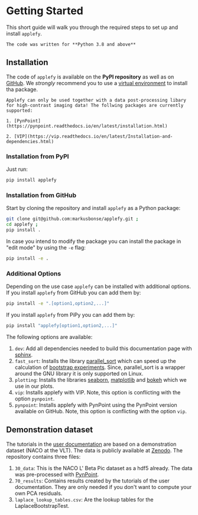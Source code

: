 # Getting Started
This short guide will walk you through the required steps to set up and install
`applefy`.
```{attention} 
The code was written for **Python 3.8 and above**
``` 

## Installation

The code of `applefy` is available on the **PyPI repository** as well as on 
[GitHub](https://github.com/markusbonse/applefy). We *strongly* recommend you 
to use a [virtual environment](https://virtualenv.pypa.io/en/latest/) to install
tha package.

```{attention} 
Applefy can only be used together with a data post-processing libary
for high-contrast imaging data! The follwing packages are currently 
supported:

1. [PynPoint](https://pynpoint.readthedocs.io/en/latest/installation.html)

2. [VIP](https://vip.readthedocs.io/en/latest/Installation-and-dependencies.html)
``` 

### Installation from PyPI

Just run:
```bash
pip install applefy
```

### Installation from GitHub

Start by cloning the repository and install `applefy` as a Python package:

```bash
git clone git@github.com:markusbonse/applefy.git ;
cd applefy ;
pip install .
```

In case you intend to modify the package you can install the package in 
"edit mode" by using the `-e` flag:

```bash
pip install -e .
```

### Additional Options

Depending on the use case `applefy` can be installed with additional options. 
If you install `applefy` from GitHub you can add them by:

```bash
pip install -e ".[option1,option2,...]"
```

If you install `applefy` from PiPy you can add them by:

```bash
pip install "applefy[option1,option2,...]"
```

The following options are available:
1. `dev`: Add all dependencies needed to build this documentation page with
[sphinx](https://www.sphinx-doc.org/en/master/).
2. `fast_sort`: Installs the library 
[parallel_sort](https://pypi.org/project/parallel-sort/) which can speed up the
calculation of 
[bootstrap experiments](02_user_documentation/03_bootstrapping.ipynb). Since,
parallel_sort is a wrapper around the GNU library it is only supported on Linux.
3. `plotting`: Installs the libraries [seaborn](https://seaborn.pydata.org), 
[matplotlib](https://matplotlib.org) and 
[bokeh](https://docs.bokeh.org/en/latest/)
which we use in our plots. 
4. `vip`: Installs applefy with VIP. Note, this option is conflicting with the 
option `pynpoint`.
5. `pynpoint`: Installs applefy with PynPoint using the PynPoint version 
available on GitHub. Note, this option is conflicting with the option `vip`.

## Demonstration dataset
The tutorials in the 
[user documentation](02_user_documentation/01_contrast_curves.ipynb) are based 
on a demonstration dataset (NACO at the VLT). The data is publicly available
at [Zenodo](https://zenodo.org/record/7630239#.Y-auZy2cZQI). The repository 
contains three files:

1. `30_data`: This is the NACO L' Beta Pic dataset as a hdf5 already. 
The data was pre-processed with [PynPoint](https://pynpoint.readthedocs.io/en/latest/).
2. `70_results`: Contains results created by the tutorials of the user 
documentation. They are only needed if you don't want to compute your own PCA
residuals.
3. `laplace_lookup_tables.csv`: Are the lookup tables for the 
LaplaceBootstrapTest.
